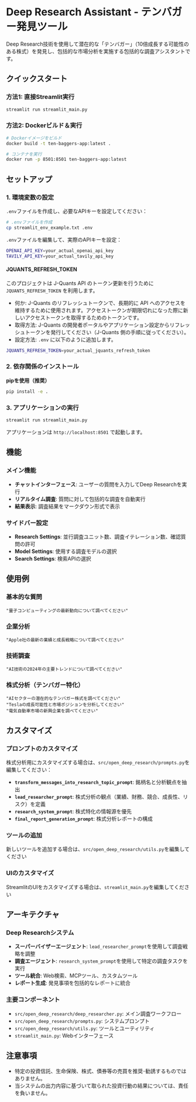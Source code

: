 # Deep Research Assistant - テンバガー発見ツール

Deep Research技術を使用して潜在的な「テンバガー」（10倍成長する可能性のある株式）を発見し、包括的な市場分析を実施する包括的な調査アシスタントです。

## クイックスタート

### 方法1: 直接Streamlit実行
```bash
streamlit run streamlit_main.py
```

### 方法2: Dockerビルド＆実行
```bash
# Dockerイメージをビルド
docker build -t ten-baggers-app:latest .

# コンテナを実行
docker run -p 8501:8501 ten-baggers-app:latest
```

## セットアップ

### 1. 環境変数の設定

`.env`ファイルを作成し、必要なAPIキーを設定してください：

```bash
# .envファイルを作成
cp streamlit_env_example.txt .env
```

`.env`ファイルを編集して、実際のAPIキーを設定：

```bash
OPENAI_API_KEY=your_actual_openai_api_key
TAVILY_API_KEY=your_actual_tavily_api_key
```

#### JQUANTS_REFRESH_TOKEN

このプロジェクトは J-Quants API のトークン更新を行うために `JQUANTS_REFRESH_TOKEN` を利用します。

- 何か: J-Quants のリフレッシュトークンで、長期的に API へのアクセスを維持するために使用されます。アクセストークンが期限切れになった際に新しいアクセストークンを取得するためのトークンです。
- 取得方法: J-Quants の開発者ポータルやアプリケーション設定からリフレッシュトークンを発行してください（J-Quants 側の手順に従ってください）。
- 設定方法: `.env` に以下のように追加します。

```bash
JQUANTS_REFRESH_TOKEN=your_actual_jquants_refresh_token
```

### 2. 依存関係のインストール

**pipを使用（推奨）**
```bash
pip install -e .
```

### 3. アプリケーションの実行

```bash
streamlit run streamlit_main.py
```

アプリケーションは `http://localhost:8501` で起動します。

## 機能

### メイン機能
- **チャットインターフェース**: ユーザーの質問を入力してDeep Researchを実行
- **リアルタイム調査**: 質問に対して包括的な調査を自動実行
- **結果表示**: 調査結果をマークダウン形式で表示

### サイドバー設定
- **Research Settings**: 並行調査ユニット数、調査イテレーション数、確認質問の許可
- **Model Settings**: 使用する調査モデルの選択
- **Search Settings**: 検索APIの選択

## 使用例

### 基本的な質問
```
"量子コンピューティングの最新動向について調べてください"
```

### 企業分析
```
"Apple社の最新の業績と成長戦略について調べてください"
```

### 技術調査
```
"AI技術の2024年の主要トレンドについて調べてください"
```

### 株式分析（テンバガー特化）
```
"AIセクターの潜在的なテンバガー株式を調べてください"
"Teslaの成長可能性と市場ポジションを分析してください"
"電気自動車市場の新興企業を調べてください"
```

## カスタマイズ

### プロンプトのカスタマイズ
株式分析用にカスタマイズする場合は、`src/open_deep_research/prompts.py`を編集してください：

- **`transform_messages_into_research_topic_prompt`**: 銘柄名と分析観点を抽出
- **`lead_researcher_prompt`**: 株式分析の観点（業績、財務、競合、成長性、リスク）を定義
- **`research_system_prompt`**: 株式特化の情報源を優先
- **`final_report_generation_prompt`**: 株式分析レポートの構成

### ツールの追加
新しいツールを追加する場合は、`src/open_deep_research/utils.py`を編集してください

### UIのカスタマイズ
StreamlitのUIをカスタマイズする場合は、`streamlit_main.py`を編集してください

## アーキテクチャ

### Deep Researchシステム
- **スーパーバイザーエージェント**: `lead_researcher_prompt`を使用して調査戦略を調整
- **調査エージェント**: `research_system_prompt`を使用して特定の調査タスクを実行
- **ツール統合**: Web検索、MCPツール、カスタムツール
- **レポート生成**: 発見事項を包括的なレポートに統合

### 主要コンポーネント
- `src/open_deep_research/deep_researcher.py`: メイン調査ワークフロー
- `src/open_deep_research/prompts.py`: システムプロンプト
- `src/open_deep_research/utils.py`: ツールとユーティリティ
- `streamlit_main.py`: Webインターフェース

## 注意事項
- 特定の投資信託、生命保険、株式、債券等の売買を推奨･勧誘するものではありません。
- 当システムの出力内容に基づいて取られた投資行動の結果については、責任を負いません。
